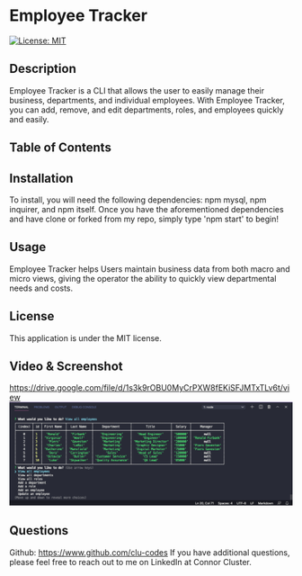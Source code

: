 # Employee Tracker 
[![License: MIT](https://img.shields.io/badge/License-MIT-yellow.svg)](https://opensource.org/licenses/MIT)

## Description
Employee Tracker is a CLI that allows the user to easily manage their business, departments, and individual employees. With Employee Tracker, you can add, remove, and edit departments, roles, and employees quickly and easily. 

## Table of Contents


## Installation
To install, you will need the following dependencies: npm mysql, npm inquirer, and npm itself. Once you have the aforementioned dependencies and have clone or forked from my repo, simply type 'npm start' to begin! 

## Usage
Employee Tracker helps Users maintain business data from both macro and micro views, giving the operator the ability to quickly view departmental needs and costs. 

## License
This application is under the MIT license.

## Video & Screenshot
https://drive.google.com/file/d/1s3k9rOBU0MyCrPXW8fEKiSFJMTxTLv6t/view
![Example of the Employee Tracker's CLI](./utils/employee_tracker.png)

## Questions
Github: https://www.github.com/clu-codes
If you have additional questions, please feel free to reach out to me on LinkedIn at Connor Cluster.